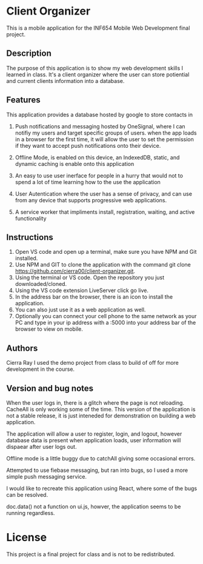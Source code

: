# Client Organizer

This is a mobile application for  the INF654 Mobile Web Development final project.

## Description

The purpose of this application is to show my web development skills I learned in class. It's a client organizer where the user can store potiential and current clients information into a database.

 ## Features
 This application provides a database hosted by google to store contacts in
 
 1. Push notifications and messaging hosted by OneSignal, where I can notifiy my users and target specific groups of users. when the app loads in a browser for the first 
 time, it will allow the user to set the permission if they want to accept push notifications onto their device. 

 2. Offline Mode, is enabled on this device, an IndexedDB, static, and dynamic caching is enable onto this application

 3. An easy to use user inerface for people in a hurry that would not to spend a lot of time learning how to the use the application

 4. User Autentication where the user has a sense of privacy, and can use from any device that supports progressive web applications.

 5. A service worker that impliments install, registration, waiting, and active functionality


## Instructions
 1. Open VS code and open up a terminal, make sure you have NPM and Git installed. 
 2. Use NPM and GIT to clone the application  with the command git clone https://github.com/cierra00/client-organizer.git.
 3. Using the terminal or VS code. Open the repository you just downloaded/cloned.
 4. Using the VS code extension LiveServer click go live.
 5. In the address bar on the browser, there is an icon to install the application.
 6. You can also just use it as a web application as well.
 7. Optionally you can connect your cell phone to the same network as your PC and type in your ip address with
    a :5000 into your address bar of the browser to view on mobile.
    
## Authors

Cierra Ray
I used the demo project from class to build of off for more development in the course. 


## Version and bug notes
When the user logs in, there is a glitch where the page is not reloading.
CacheAll is only working some of the time. 
This version of the application is not a stable release, it is just inteneded for demonstration on building a web application.

The application will allow a user to register, login, and logout, however database data is present when application loads, user information will 
dispaear after user logs out. 

Offline mode is a little buggy due to catchAll giving some occasional errors. 

Attempted to use fiebase messaging, but ran into bugs, so I used a more simple push messaging service.

I would like to recreate this application using React, where some of the bugs can be resolved. 

doc.data() not a function on ui.js, howver, the application seems to be running regardless. 

# License
This project is a final project for class and is not to be redistributed. 

